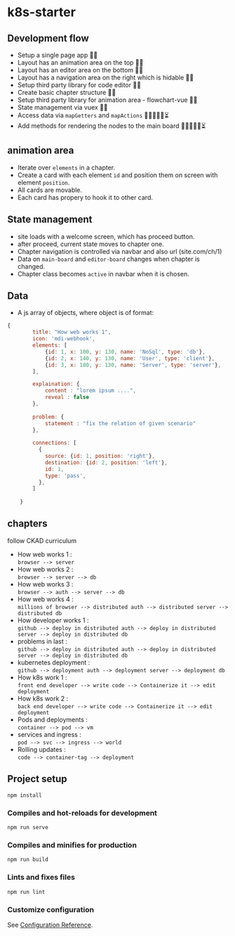# k8s-starter

## Development flow
* Setup a single page app 🚀🏁
* Layout has an animation area on the top 🚀🏁
* Layout has an editor area on the bottom 🚀🏁
* Layout has a navigation area on the right which is hidable 🚀🏁
* Setup third party library for code editor 🚀🏁
* Create basic chapter structure 🚀🏁
* Setup third party library for animation area - flowchart-vue 🚀🏁
* State management via vuex 🚀🏁
* Access data via `mapGetters` and `mapActions` 💪🏼👨🏼‍💻⏳
* Add methods for rendering the nodes to the main board 💪🏼👨🏼‍💻⏳



## animation area
* Iterate over `elements` in a chapter.
* Create a card with each element `id` and position them on screen with element `position`.
* All cards are movable.
* Each card has propery to hook it to other card.



## State management
* site loads with a welcome screen, which has proceed button.
* after proceed, current state moves to chapter one.
* Chapter navigation is controlled via navbar and also url (site.com/ch/1)
* Data on `main-board` and `editor-board` changes when chapter is changed.
* Chapter class becomes `active` in navbar when it is chosen.



## Data
* A js array of objects, where object is of format:
```js
{
        title: "How web works 1",
        icon: 'mdi-webhook',
        elements: [
            {id: 1, x: 100, y: 130, name: 'NoSql', type: 'db'},
            {id: 2, x: 140, y: 130, name: 'User', type: 'client'},
            {id: 3, x: 180, y: 130, name: 'Server', type: 'server'},
        ],

        explaination: {
            content : "lorem ipsum ....",
            reveal : false
        },
    
        problem: {
            statement : "fix the relation of given scenario"
        },
    
        connections: [
          {
            source: {id: 1, position: 'right'},
            destination: {id: 2, position: 'left'},
            id: 1,
            type: 'pass',
          },
        ]
    
    }
```



## chapters

follow CKAD curriculum
* How web works 1 :   
`browser --> server`
* How web works 2 :   
`browser --> server --> db`
* How web works 3 :   
`browser --> auth --> server --> db `
* How web works 4 :   
`millions of browser --> distributed auth --> distributed server --> distributed db` 
* How developer works 1 :   
`github --> deploy in distributed auth --> deploy in distributed server --> deploy in distributed db` 
* problems in last :   
`github --> deploy in distributed auth --> deploy in distributed server --> deploy in distributed db` 
* kubernetes deployment :   
`github --> deployment auth --> deployment server --> deployment db`
* How k8s work 1 :   
`front end developer --> write code --> Containerize it --> edit deployment`
* How k8s work 2 :   
`back end developer --> write code --> Containerize it --> edit deployment`
* Pods and deployments :   
`container --> pod --> vm`
* services and ingress :   
`pod --> svc --> ingress --> world`
* Rolling updates :   
`code --> container-tag --> deployment`



## Project setup
```
npm install
```

### Compiles and hot-reloads for development
```
npm run serve
```

### Compiles and minifies for production
```
npm run build
```

### Lints and fixes files
```
npm run lint
```

### Customize configuration
See [Configuration Reference](https://cli.vuejs.org/config/).
